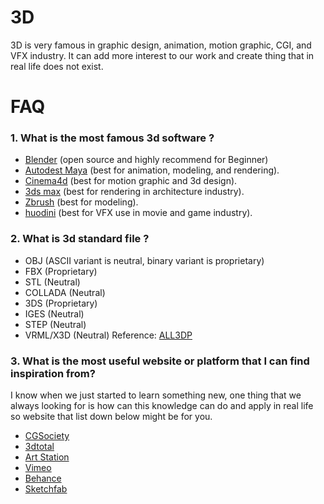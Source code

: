 
# 3D

3D is very famous in graphic design, animation, motion graphic, CGI, and VFX industry. It can add more interest to our work and create thing that in real life does not exist.

# FAQ 
### 1. What is the most famous 3d software ?
-  [Blender](https://www.blender.org/) (open source and highly recommend for Beginner)
-  [Autodest Maya](https://asean.autodesk.com/products/maya/overview) (best for animation, modeling, and rendering).
-  [Cinema4d](https://www.maxon.net/en-us/products/cinema-4d/overview/) (best for motion graphic and 3d design).
-  [3ds max](https://asean.autodesk.com/products/3ds-max/overview) (best for rendering in architecture industry).
-  [Zbrush](https://pixologic.com/) (best for modeling).
-  [huodini](https://www.sidefx.com/) (best for VFX use in movie and game industry).

### 2. What is 3d standard file ?
- OBJ (ASCII variant is neutral, binary variant is proprietary)
- FBX (Proprietary)
- STL (Neutral)
- COLLADA (Neutral)
- 3DS (Proprietary)
- IGES (Neutral)
- STEP (Neutral)
- VRML/X3D (Neutral)
Reference: [ALL3DP](https://all3dp.com/3d-file-format-3d-files-3d-printer-3d-cad-vrml-stl-obj/)

### 3. What is the most useful website or platform that I can find inspiration from?
I know when we just started to learn something new, one thing that we always looking for is how can this knowledge can do and apply in real life so website that list down below might be for you.

- [CGSociety](https://cgsociety.org/)
- [3dtotal](https://3dtotal.com/)
- [Art Station](https://www.artstation.com/?sort_by=community)
- [Vimeo](https://vimeo.com/)
- [Behance](https://www.behance.net/)
- [Sketchfab](https://sketchfab.com/)


